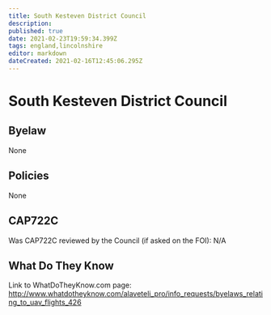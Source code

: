 ```yaml
---
title: South Kesteven District Council
description: 
published: true
date: 2021-02-23T19:59:34.399Z
tags: england,lincolnshire
editor: markdown
dateCreated: 2021-02-16T12:45:06.295Z
---
```


# South Kesteven District Council

## Byelaw
None

## Policies
None

## CAP722C

Was CAP722C reviewed by the Council (if asked on the FOI): N/A

## What Do They Know

Link to WhatDoTheyKnow.com page:
http://www.whatdotheyknow.com/alaveteli_pro/info_requests/byelaws_relating_to_uav_flights_426

